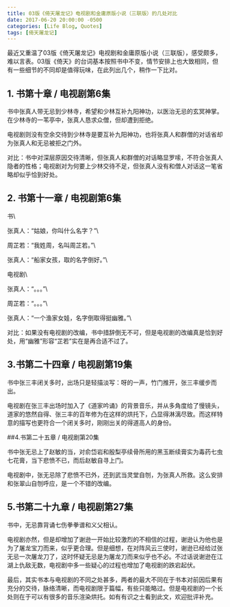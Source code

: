 ```yaml
---
title: 03版《倚天屠龙记》电视剧和金庸原版小说（三联版）的几处对比
date: 2017-06-20 20:00:00 -0500
categories: [Life Blog, Quotes]
tags: [倚天屠龙记]
---
```


最近又重温了03版《倚天屠龙记》电视剧和金庸原版小说（三联版），感受颇多，难以言表。03版《倚天》的台词基本按照书中不变，情节安排上也大致相同，但有一些细节的不同却是值得玩味，在此列出几个，稍作一下比对。

## 1. 书第十章 / 电视剧第6集

书中张真人带无忌到少林寺，希望和少林互补九阳神功，以医治无忌的玄冥神掌。在少林寺的一苇亭中，张真人恳求众僧，但却遭到拒绝。

电视剧则没有空余交待到少林寺是要互补九阳神功，也将张真人和群僧的对话省却为张真人和无忌被拒之门外。

对比：书中对深层原因交待清晰，但张真人和群僧的对话略显罗嗦，不符合张真人隐者的性格；电视剧对为何要上少林交待不足，但张真人没有和僧人对话这一笔省略却似乎恰到好处。


## 2. 书第十一章 / 电视剧第6集

书\

张真人：“姑娘，你叫什么名字？”\

周芷若：“我姓周，名叫周芷若。”\

张真人：“船家女孩，取的名字倒好。”\


电视剧\

张真人：“。。。”\

周芷若：“。。。”\

张真人：“一个渔家女娃，名字倒取得挺幽雅。”\


对比：如果没有电视剧的改编，书中措辞倒无不可，但是电视剧的改编真是恰到好处，用“幽雅”形容“芷若”实在是再合适不过了。


## 3.书第二十四章 / 电视剧第19集

书中张三丰闭关多时，出场只是轻描淡写：呀的一声，竹门推开，张三丰缓步而出。

电视剧在张三丰出场时加入了《道家吟诵》的背景音乐，并从多角度给了慢镜头，道家的悠然自得、张三丰的百年修为在这样的烘托下，凸显得淋漓尽致。而这样特意的描写也更符合一个闭关多时，刚刚出关的得道高人的身份。


##4.书第二十五章 / 电视剧第20集

书中张无忌上了赵敏的当，对俞岱岩和殷梨亭续骨所用的黑玉断续膏实为毒药七虫七花膏，当下悲愤不已，而后赵敏自寻上门。

电视剧中，张无忌除了悲愤不已外，还到武当灵堂自刎，为张真人所救。这么安排和张翠山自刎呼应，是一个不错的改编。


## 5.书第二十九章 / 电视剧第27集

书中，无忌靠背诵七伤拳拳谱和义父相认。

电视剧亦然，但是却增加了谢逊一开始比较激烈的不相信的过程，谢逊认为他也是为了屠龙宝刀而来，似乎更合理。但是细想，在对阵风云三使时，谢逊已经给过张无忌一次屠龙刀了，这时怀疑无忌是为屠龙刀而来似乎也不必。不过话说谢逊在江湖上仇敌无数，电视剧中多一些疑心的过程也增加了电视剧的跌宕起伏。


最后，其实书本与电视剧的不同之处甚多，两者的最大不同在于书本对前因后果有充分的交待，脉络清晰，而电视剧限于篇幅，有些只能略过。但是电视剧的一个长处则在于可以有很多的音乐渲染烘托。如有有识之士看到此文，欢迎批评补充。

